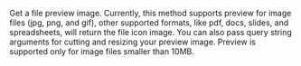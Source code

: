 Get a file preview image.
Currently, this method supports preview for image files (jpg, png, and gif), other supported formats, like pdf, docs, slides, and spreadsheets, will return the file icon image.
You can also pass query string arguments for cutting and resizing your preview image.
Preview is supported only for image files smaller than 10MB.
